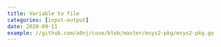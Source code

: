 ```yaml
---
title: Variable to file
categories: [input-output]
date: 2020-09-11
example: //github.com/a8nj/cove/blob/master/msys2-pkg/msys2-pkg.go
---
```

